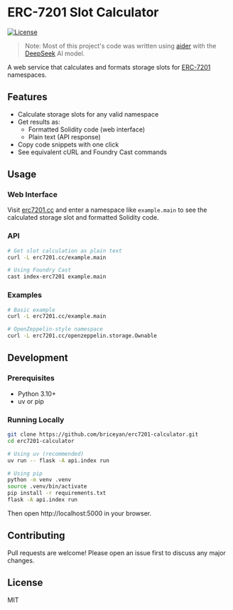 # ERC-7201 Slot Calculator

[![License](https://img.shields.io/badge/license-MIT-blue.svg)](LICENSE)

> Note: Most of this project's code was written using [aider](https://aider.chat) with the [DeepSeek](https://deepseek.com) AI model.

A web service that calculates and formats storage slots for [ERC-7201](https://eips.ethereum.org/EIPS/eip-7201) namespaces.

## Features

- Calculate storage slots for any valid namespace
- Get results as:
  - Formatted Solidity code (web interface)
  - Plain text (API response)
- Copy code snippets with one click
- See equivalent cURL and Foundry Cast commands

## Usage

### Web Interface

Visit [erc7201.cc](https://erc7201.cc) and enter a namespace like `example.main` to see the calculated storage slot and formatted Solidity code.

### API

```bash
# Get slot calculation as plain text
curl -L erc7201.cc/example.main

# Using Foundry Cast
cast index-erc7201 example.main
```

### Examples

```bash
# Basic example
curl -L erc7201.cc/example.main

# OpenZeppelin-style namespace
curl -L erc7201.cc/openzeppelin.storage.Ownable
```

## Development

### Prerequisites

- Python 3.10+
- uv or pip

### Running Locally

```bash
git clone https://github.com/briceyan/erc7201-calculator.git
cd erc7201-calculator

# Using uv (recommended)
uv run -- flask -A api.index run

# Using pip
python -m venv .venv
source .venv/bin/activate
pip install -r requirements.txt
flask -A api.index run
```
Then open http://localhost:5000 in your browser.

## Contributing

Pull requests are welcome! Please open an issue first to discuss any major changes.

## License

MIT
